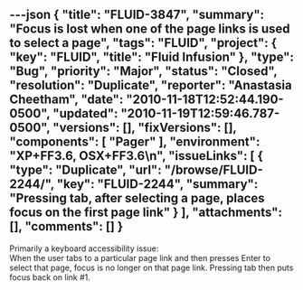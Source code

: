 ---json
{
  "title": "FLUID-3847",
  "summary": "Focus is lost when one of the page links is used to select a page",
  "tags": "FLUID",
  "project": {
    "key": "FLUID",
    "title": "Fluid Infusion"
  },
  "type": "Bug",
  "priority": "Major",
  "status": "Closed",
  "resolution": "Duplicate",
  "reporter": "Anastasia Cheetham",
  "date": "2010-11-18T12:52:44.190-0500",
  "updated": "2010-11-19T12:59:46.787-0500",
  "versions": [],
  "fixVersions": [],
  "components": [
    "Pager"
  ],
  "environment": "XP+FF3.6, OSX+FF3.6\n",
  "issueLinks": [
    {
      "type": "Duplicate",
      "url": "/browse/FLUID-2244/",
      "key": "FLUID-2244",
      "summary": "Pressing tab, after selecting a page, places focus on the first page link"
    }
  ],
  "attachments": [],
  "comments": []
}
---
Primarily a keyboard accessibility issue:\
When the user tabs to a particular page link and then presses Enter to select that page, focus is no longer on that page link. Pressing tab then puts focus back on link #1.

        